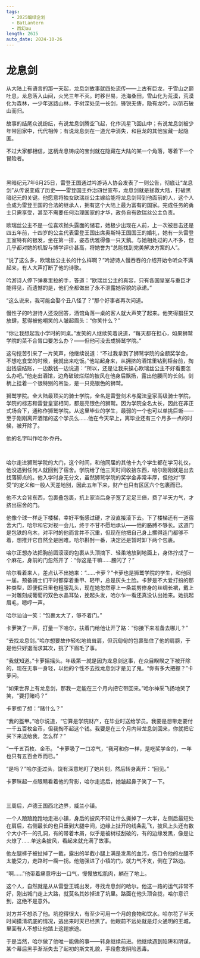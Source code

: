 ```yaml
---
tags:
  - 2025蝙绿企划
  - BatLantern
  - 西幻au
length: 2615
auto_date: 2024-10-26
---
```


# 龙息剑

从大陆上有语言的那一天起，龙息剑故事就四处流传——上古有巨龙，于雪山之巅吐息，龙息落入山间，火光三年不灭。时移世易，沧海桑田，雪山化为荒漠，荒漠化为森林，一少年迷路山林，于树深处见一长剑，锋锐无俦，隐有龙吟，以斫石破山而归。

故事的结尾众说纷纭，有说龙息剑腾空飞起，化作流星飞回山中；有说龙息剑被少年带回家中，代代相传；有说龙息剑在一道光中消失，和巨龙的其他宝藏一起隐匿。

不过大家都相信，这柄龙息铸成的宝剑就在隐藏在大陆的某一个角落，等着下一个冒险者。

<br>

黑暗纪元7年6月25日，雷登王国通过吟游诗人协会发表了一则公告，彻底让“龙息剑”从传说变成了历史——雷登国王乔治四世宣布，龙息剑就是拯救大陆，打破黑暗纪元的关键。他愿意将独女欧瑞丝公主嫁给能将龙息剑带到他面前的人，这个人会成为雷登王国的合法的继承人，拥有这个大陆上最为富有的国家。完成任务的勇士只需享受，甚至不需要任何治理国家的才华，政务自有欧瑞丝公主负责。

欧瑞丝公主不是一位喜欢抛头露面的储君，她极少出现在人前，上一次被目击还是四五年前，十四岁的公主代表雷登王国出席奥斯特王国国王的婚礼，她有一头雷登王室特有的银发，坐在第一排，姿态优雅得像一只天鹅。与她相处过的人不多，但几乎都对她的机智与博学评价甚高，将她誉为“总能找到完美解决方案的人”。

“说了这么多，欧瑞丝公主长的什么样啊？”吟游诗人慢吞吞的介绍开始令听众不满起来，有人大声打断了他的诗歌。

吟游诗人停下弹奏里拉的手，答道：“欧瑞丝公主的真容，只有各国皇室与重臣才能得见，而遗憾的是，他们全都做出了永不泄露她容貌的承诺。”

“这么说来，我可能会娶个丑八怪了？”那个好事者再次问道。

慢性子的吟游诗人还没回答，酒馆角落一桌的客人就大声笑了起来。他笑得猖狂又放肆，惹得被他嘲笑的人皱起眉头：“你笑什么？”

“你让我想起我小学时的同桌。”发笑的人继续笑着说道，“每天都在担心，如果狮鹫学院的菜不合胃口要怎么办？——但他可没去成狮鹫学院。”

这句挖苦引来了一片笑声，他继续说道：“不过我拿到了狮鹫学院的全额奖学金，不想吃食堂的时候，我就出来吃饭。”他站起身来，从拥挤的酒馆里钻到柜台前，掏出钱袋结账，一边数钱一边说道：“所以，还是让我来操心欧瑞丝公主不好看要怎么办吧。”他走出酒馆，边角破破烂烂的披风在他身后飘扬，露出他腰间的长剑。剑柄上挂着一个很特别的吊坠，是一只亮银色的狮鹫。

狮鹫学院。全大陆最顶尖的骑士学院，全名是雷登剑术与魔法皇家高级骑士学院，学院的标志和雷登皇室相同，都是亮银色的狮鹫。因为学院全名太长，因此在非正式场合下，通称作狮鹫学院。从这里毕业的学生，最弱的一个也可以单挑巨蜥——至于刚刚离开酒馆的这个学员么……他在今天早上，离毕业还有三个月多一点的时候，被开除了。

他的名字叫作哈尔·乔丹。

<br>

哈尔走进狮鹫学院的大门，这个时间，和他同届的其他十九个学生都在学习礼仪，他没遇到任何人就回到了宿舍。学院给了他三天时间收拾东西，哈尔刚刚就是出去找落脚点的。他入学时身无分文，虽然狮鹫学院的奖学金非常丰厚，但他对“享受”的定义和一般人天差地别，因此五年下来，财产也只有区区六个包裹而已。

他不大会背东西，包裹叠包裹，抗上家当后身子宽了足足三倍，费了半天力气，才挤出宿舍的门。

他像个球一样走下楼梯，幸好平衡感过硬，才没直接滚下去。下了楼梯还有一道宿舍大门，哈尔和它对视一会儿，终于不甘不愿地承认——他的胳膊不够长。这道门是包铁的乌木，对平时的他而言并不沉重，但现在他把自己身上摞得连门都够不着，想推开它自然全是困难。哈尔斟酎一番，决定还是暂时卸下两个包裹。

哈尔正想办法把胸前圆滚滚的包裹从头顶摘下、轻柔地放到地面上，身体拧成了一个麻花，身前的门忽然开了：“你这是干嘛……腰闪了？”

哈尔看着来人，差点认不出她来：“……卡萝？”卡萝也是狮鹫学院的学生，和他同一届。预备骑士们平时都穿着重甲、轻甲，总是灰头土脸。卡萝是不大爱打扮的那种类型，即便假日里也粗服乱头，现在她忽然穿上一条裁剪修身的丝绸长裙，戴上一对雕刻成葡萄的双色水晶耳坠，挽起头发，哈尔乍一看还真没认出她来。她挑起眉毛，嗯哼一声。

哈尔讪讪一笑：“包裹太大了，够不着门。”

卡萝笑了一声，打量一下哈尔，扶着门给他让开了路：“你接下来准备去哪儿？”

“去找龙息剑。”哈尔想要故作轻松地耸耸肩，但沉甸甸的包裹坠住了他的肩膀，于是他只好退而求其次，挑了下眉毛了事。

“我就知道。”卡萝摇摇头。年级第一就是因为龙息剑这事，在众目睽睽之下被开除的，现在无事一身轻，以他的个性不去找龙息剑才是见了鬼。“你有多大把握？”卡萝问。

“如果世界上有龙息剑，那我一定能在三个月内把它带回来。”哈尔神采飞扬地笑了笑，“要打赌吗？”

卡萝想了想：“赌什么？”

“我的盔甲。”哈尔说道，“它算是学院财产，在毕业时送给学员。我要是想带走要付一千五百枚金币，但我掏不起这个钱。我要是在三个月内带龙息剑回来，你就把它买下来送给我，怎么样？”

“一千五百枚、金币。 ”卡萝吸了一口凉气，“我可和你一样，是吃奖学金的，一年也只有五百金币而已。”

“是吗？”哈尔歪过头，饶有深意地盯了她片刻，然后转身离开：“回见。”

卡萝眯起一点眼睛看着他的背影，哈尔走远后，她皱起鼻子笑了一下。

<br>

三周后，卢德王国西北边界，威兰小镇。

一个人踉踉跄跄地走进小镇，身后的披风不知让什么撕掉了一大半，左侧后最短处在肩后，右侧最长的也只垂到大腿中间，边缘上扯开的线条乱飞，披风上头还有数个大小不一的孔洞，有的带着木屑，似乎是被树枝刮破的，有的边缘发黑，像是让火燎了……单这条披风，看起来就充满了故事。

他左腿裤子被扯掉了一截，露出的半截小腿上满是发黑的血污，伤口令他的左腿不太能受力，走路时一瘸一拐。他勉强进了小镇的门，就力气不支，倒在了路边。

“啊……”他带着痛意呼出一口气，慢慢放松肌肉，躺在了地上。

这个人，自然就是从从雷登王城出发，寻找龙息剑的哈尔。他这一路的运气非常不好，刚出城门走上大路，就莫名其妙掉进了坑里。路面在他头顶合拢，哈尔意识到，这绝不是意外。

对方并不想杀了他。坑挖得很大，有至少可用一个月的食物和饮水。哈尔花了半天时间摸清坑底的情况，逃出来时天已经黑了。他眼前不远处就是灯火通明的王城，里面有人不想让他踏上这趟旅途。

于是当然，哈尔做了他唯一能做的事——转身继续前进。他继续遇到陷阱和阴谋，某个幕后黑手渐渐失去了起初的斯文礼貌，手段愈发阴险恶毒。
